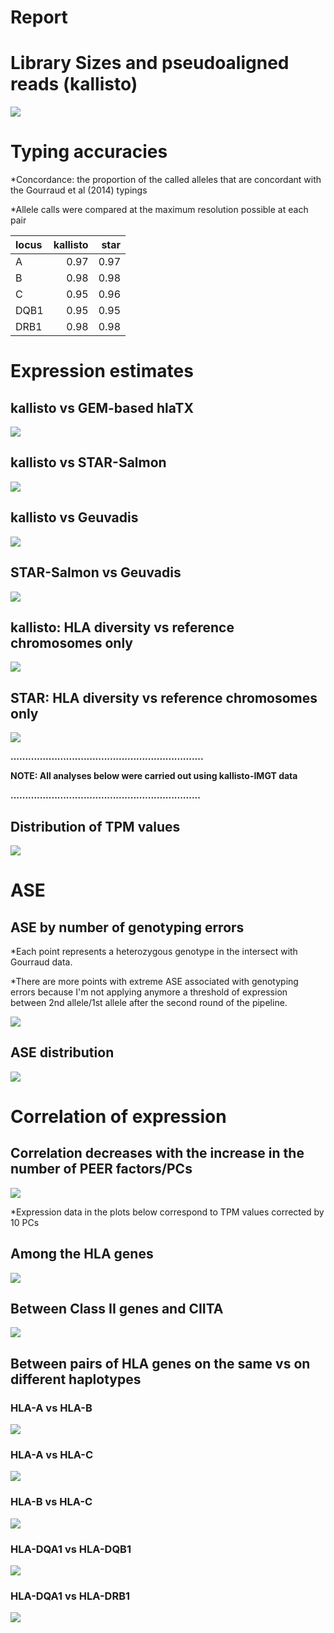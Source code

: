 Report
================

Library Sizes and pseudoaligned reads (kallisto)
================================================

![](./plots/library_sizes.png)

Typing accuracies
=================

\*Concordance: the proportion of the called alleles that are concordant with the Gourraud et al (2014) typings

\*Allele calls were compared at the maximum resolution possible at each pair

| locus |  kallisto|  star|
|:------|---------:|-----:|
| A     |      0.97|  0.97|
| B     |      0.98|  0.98|
| C     |      0.95|  0.96|
| DQB1  |      0.95|  0.95|
| DRB1  |      0.98|  0.98|

Expression estimates
====================

kallisto vs GEM-based hlaTX
---------------------------

![](./plots/kallisto_vs_hlatx.png)

kallisto vs STAR-Salmon
-----------------------

![](./plots/kallisto_vs_star.png)

kallisto vs Geuvadis
--------------------

![](./plots/kallisto_vs_geuvadis.png)

STAR-Salmon vs Geuvadis
-----------------------

![](./plots/star_vs_geuvadis.png)

kallisto: HLA diversity vs reference chromosomes only
-----------------------------------------------------

![](./plots/kallisto_imgt_vs_chr.png)

STAR: HLA diversity vs reference chromosomes only
-------------------------------------------------

![](./plots/star_imgt_vs_chr.png)

**..................................................................**

**NOTE: All analyses below were carried out using kallisto-IMGT data**

**.................................................................**

Distribution of TPM values
--------------------------

![](./plots/tpm_distributions.png)

ASE
===

ASE by number of genotyping errors
----------------------------------

\*Each point represents a heterozygous genotype in the intersect with Gourraud data.

\*There are more points with extreme ASE associated with genotyping errors because I'm not applying anymore a threshold of expression between 2nd allele/1st allele after the second round of the pipeline.

![](./plots/ase.png)

ASE distribution
----------------

![](./plots/ase_histogram.png)

Correlation of expression
=========================

Correlation decreases with the increase in the number of PEER factors/PCs
-------------------------------------------------------------------------

![](./plots/correlation_decrease.png)

\*Expression data in the plots below correspond to TPM values corrected by 10 PCs

Among the HLA genes
-------------------

![](./plots/hlacorrelations.png)

Between Class II genes and CIITA
--------------------------------

![](./plots/trans_activ_corrs.png)

Between pairs of HLA genes on the same vs on different haplotypes
-----------------------------------------------------------------

### HLA-A vs HLA-B

![](./plots/a_vs_b.png)

### HLA-A vs HLA-C

![](./plots/a_vs_c.png)

### HLA-B vs HLA-C

![](./plots/b_vs_c.png)

### HLA-DQA1 vs HLA-DQB1

![](./plots/dqa_vs_dqb.png)

### HLA-DQA1 vs HLA-DRB1

![](./plots/dqa_vs_drb.png)
